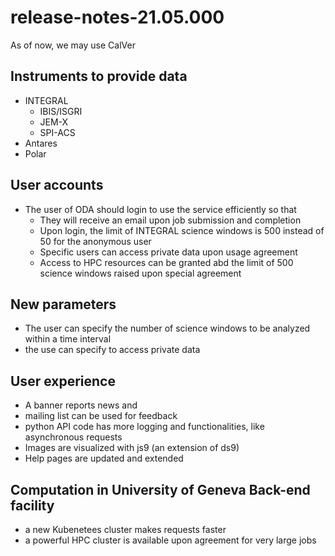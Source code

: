 # release-notes-21.05.000

As of now, we may use CalVer

## Instruments to provide data

* INTEGRAL
	* IBIS/ISGRI
	* JEM-X
	* SPI-ACS
* Antares
* Polar

## User accounts

* The user of ODA should login to use the service efficiently so that
	* They will receive an email upon job submission and completion
	* Upon login, the limit of INTEGRAL science windows is 500 instead of 50 for the anonymous user
	* Specific users can access private data upon usage agreement
	* Access to HPC resources can be granted abd the limit of 500 science windows raised upon special agreement

## New parameters

* The user can specify the number of science windows to be analyzed within a time interval
* the use can specify to access private data

## User experience

* A banner reports news and
* mailing list can be used for feedback
* python API code has more logging and functionalities, like asynchronous requests
* Images are visualized with js9 (an extension of ds9)
* Help pages are updated and extended

## Computation in University of Geneva Back-end facility

* a new Kubenetees cluster makes requests faster
* a powerful HPC cluster is available upon agreement for very large jobs

